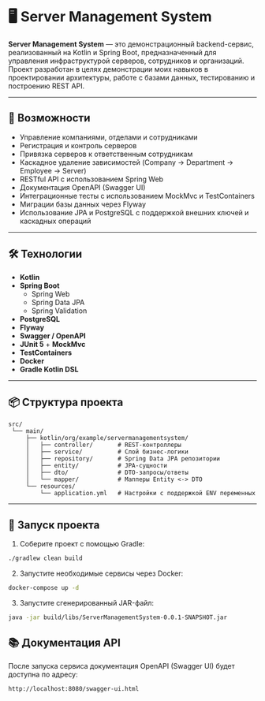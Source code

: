 # 🖥️ Server Management System

**Server Management System** — это демонстрационный backend-сервис, реализованный на Kotlin и Spring Boot, предназначенный для управления инфраструктурой серверов, сотрудников и организаций.  
Проект разработан в целях демонстрации моих навыков в проектировании архитектуры, работе с базами данных, тестированию и построению REST API.

---

## 🚀 Возможности

- Управление компаниями, отделами и сотрудниками
- Регистрация и контроль серверов
- Привязка серверов к ответственным сотрудникам
- Каскадное удаление зависимостей (Company → Department → Employee → Server)
- RESTful API с использованием Spring Web
- Документация OpenAPI (Swagger UI)
- Интеграционные тесты с использованием MockMvc и TestContainers
- Миграции базы данных через Flyway
- Использование JPA и PostgreSQL с поддержкой внешних ключей и каскадных операций

---

## 🛠️ Технологии

- **Kotlin**
- **Spring Boot**
    - Spring Web
    - Spring Data JPA
    - Spring Validation
- **PostgreSQL**
- **Flyway**
- **Swagger / OpenAPI**
- **JUnit 5** + **MockMvc**
- **TestContainers**
- **Docker**
- **Gradle Kotlin DSL**

---

## 📦 Структура проекта

```plaintext
src/
 └── main/
     ├── kotlin/org/example/servermanagementsystem/
     │   ├── controller/       # REST-контроллеры
     │   ├── service/          # Слой бизнес-логики
     │   ├── repository/       # Spring Data JPA репозитории
     │   ├── entity/           # JPA-сущности
     │   ├── dto/              # DTO-запросы/ответы
     │   └── mapper/           # Мапперы Entity <-> DTO
     └── resources/
         └── application.yml   # Настройки с поддержкой ENV переменных
```
---

## 🚀 Запуск проекта

1. Соберите проект с помощью Gradle:  
```bash
./gradlew clean build
```

2. Запустите необходимые сервисы через Docker:
```bash
docker-compose up -d
```

3. Запустите сгенерированный JAR-файл:
```bash
java -jar build/libs/ServerManagementSystem-0.0.1-SNAPSHOT.jar
```

## 📚 Документация API

После запуска сервиса документация OpenAPI (Swagger UI) будет доступна по адресу:

```plaintext
http://localhost:8080/swagger-ui.html